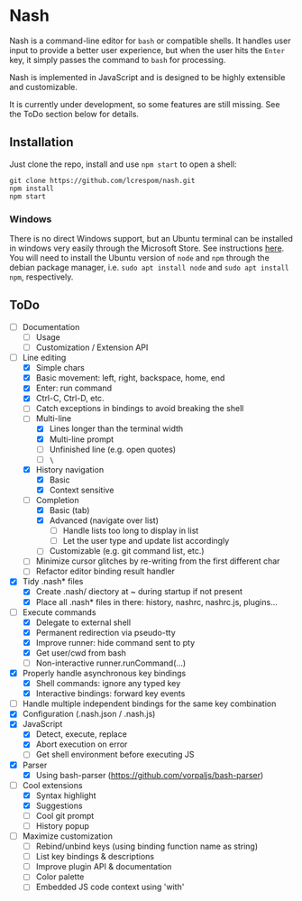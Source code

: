 # Nash
Nash is a command-line editor for `bash` or compatible shells. It handles user input to provide a better user experience, but when the user hits the `Enter` key, it simply passes the command to `bash` for processing.

Nash is implemented in JavaScript and is designed to be highly extensible and customizable.

It is currently under development, so some features are still missing. See the ToDo section below for details.

## Installation
Just clone the repo, install and use `npm start` to open a shell:
```
git clone https://github.com/lcrespom/nash.git
npm install
npm start
```

### Windows
There is no direct Windows support, but an Ubuntu terminal can be installed in windows very easily through the Microsoft Store. See instructions [here](https://tutorials.ubuntu.com/tutorial/tutorial-ubuntu-on-windows). You will need to install the Ubuntu version of `node` and `npm` through the debian package manager, i.e. `sudo apt install node` and `sudo apt install npm`, respectively.


## ToDo
- [ ] Documentation
	- [ ] Usage
	- [ ] Customization / Extension API
- [ ] Line editing
	- [x] Simple chars
	- [x] Basic movement: left, right, backspace, home, end
	- [x] Enter: run command
	- [x] Ctrl-C, Ctrl-D, etc.
	- [ ] Catch exceptions in bindings to avoid breaking the shell
	- [ ] Multi-line
		- [x] Lines longer than the terminal width
		- [x] Multi-line prompt
		- [ ] Unfinished line (e.g. open quotes)
		- [ ] `\`
	- [x] History navigation
		- [x] Basic
		- [x] Context sensitive
	- [ ] Completion
		- [x] Basic (tab)
		- [x] Advanced (navigate over list)
			- [ ] Handle lists too long to display in list
			- [ ] Let the user type and update list accordingly
		- [ ] Customizable (e.g. git command list, etc.)
	- [ ] Minimize cursor glitches by re-writing from the first different char
	- [ ] Refactor editor binding result handler
- [x] Tidy .nash* files
	- [x] Create .nash/ diectory at ~ during startup if not present
	- [x] Place all .nash* files in there: history, nashrc, nashrc.js, plugins...
- [ ] Execute commands
	- [x] Delegate to external shell
	- [x] Permanent redirection via pseudo-tty
	- [x] Improve runner: hide command sent to pty
	- [x] Get user/cwd from bash
	- [ ] Non-interactive runner.runCommand(...)
- [x] Properly handle asynchronous key bindings
	- [x] Shell commands: ignore any typed key
	- [x] Interactive bindings: forward key events
- [ ] Handle multiple independent bindings for the same key combination
- [x] Configuration (.nash.json / .nash.js)
- [x] JavaScript
	- [x] Detect, execute, replace
	- [x] Abort execution on error
	- [ ] Get shell environment before executing JS
- [x] Parser
	- [x] Using bash-parser (https://github.com/vorpaljs/bash-parser)
- [ ] Cool extensions
	- [x] Syntax highlight
	- [x] Suggestions
	- [ ] Cool git prompt
	- [ ] History popup
- [ ] Maximize customization
	- [ ] Rebind/unbind keys (using binding function name as string)
	- [ ] List key bindings & descriptions
	- [ ] Improve plugin API & documentation
	- [ ] Color palette
	- [ ] Embedded JS code context using 'with'
